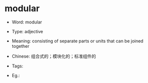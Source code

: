 # modular

- Word: modular

- Type: adjective
- Meaning: consisting of separate parts or units that can be joined together
- Chinese: 组合式的；模块化的；标准组件的
- Tags: 
- Eg.: 

